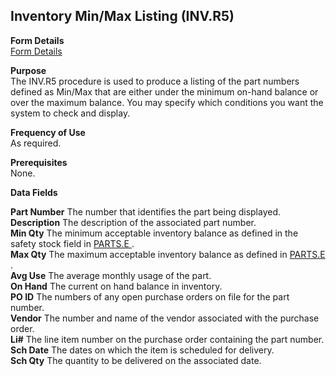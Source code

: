 ##  Inventory Min/Max Listing (INV.R5)

<PageHeader />

**Form Details**  
[ Form Details ](INV-R5-1/README.md)   

**Purpose**  
The INV.R5 procedure is used to produce a listing of the part numbers defined
as Min/Max that are either under the minimum on-hand balance or over the
maximum balance. You may specify which conditions you want the system to check
and display.

**Frequency of Use**  
As required.

**Prerequisites**  
None.

**Data Fields**

**Part Number** The number that identifies the part being displayed.  
**Description** The description of the associated part number.  
**Min Qty** The minimum acceptable inventory balance as defined in the safety stock field in [ PARTS.E ](../../../ENG-OVERVIEW/ENG-ENTRY/PARTS-E/README.md) .   
**Max Qty** The maximum acceptable inventory balance as defined in [ PARTS.E ](../../../ENG-OVERVIEW/ENG-ENTRY/PARTS-E/README.md) .   
**Avg Use** The average monthly usage of the part.  
**On Hand** The current on hand balance in inventory.  
**PO ID** The numbers of any open purchase orders on file for the part number.  
**Vendor** The number and name of the vendor associated with the purchase
order.  
**Li#** The line item number on the purchase order containing the part number.  
**Sch Date** The dates on which the item is scheduled for delivery.  
**Sch Qty** The quantity to be delivered on the associated date.  
  
<badge text= "Version 8.10.57" vertical="middle" />

<PageFooter />